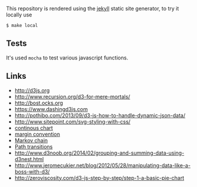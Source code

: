 
This repository is rendered using the [jekyll](http://jekyllrb.com/) static
site generator, to try it locally use

    $ make local

## Tests

It's used ``mocha`` to test various javascript functions.

## Links

 - http://d3js.org
 - http://www.recursion.org/d3-for-mere-mortals/
 - http://bost.ocks.org
 - https://www.dashingd3js.com
 - http://pothibo.com/2013/09/d3-js-how-to-handle-dynamic-json-data/
 - http://www.sitepoint.com/svg-styling-with-css/
 - [continous chart](http://bl.ocks.org/mbostock/3883245)
 - [margin convention](http://bl.ocks.org/mbostock/3019563)
 - [Markov chain](http://setosa.io/blog/2014/07/26/markov-chains/)
 - [Path transitions](http://bl.ocks.org/mbostock/1642874)
 - http://www.d3noob.org/2014/02/grouping-and-summing-data-using-d3nest.html
 - http://www.jeromecukier.net/blog/2012/05/28/manipulating-data-like-a-boss-with-d3/
 - http://zeroviscosity.com/d3-js-step-by-step/step-1-a-basic-pie-chart
